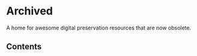 # Archived

A home for awesome digital preservation resources that are now obsolete.

<!-- markdown-link-check-disable -->

## Contents


<!-- markdown-link-check-enable -->
